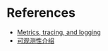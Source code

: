 # References

+ [Metrics, tracing, and logging](https://peter.bourgon.org/blog/2017/02/21/metrics-tracing-and-logging.html) 
+ [可观测性介绍](https://blog.csdn.net/u010657094/article/details/129002080) 